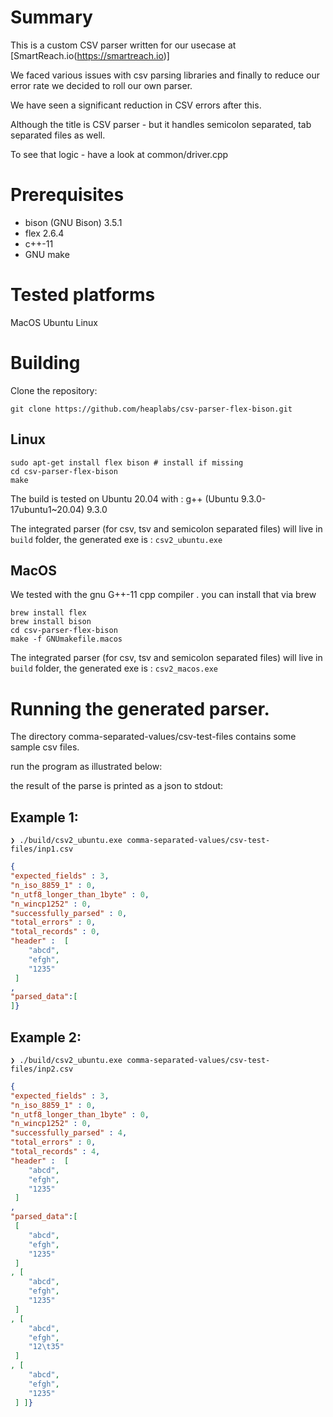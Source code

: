 # Summary
This is a custom CSV parser written for our usecase at [SmartReach.io(https://smartreach.io)]

We faced various issues with csv parsing libraries and finally to 
reduce our error rate we decided to roll our own parser.

We have seen a significant reduction in CSV errors after this.

Although the title is CSV parser - but it handles semicolon separated,
 tab separated files as well.

To see that logic - have a look at common/driver.cpp

# Prerequisites

* bison (GNU Bison) 3.5.1
* flex 2.6.4
* c++-11 
* GNU make

# Tested platforms
MacOS 
Ubuntu Linux


# Building

Clone the repository:
```shell
git clone https://github.com/heaplabs/csv-parser-flex-bison.git
```

## Linux

```shell
sudo apt-get install flex bison # install if missing
cd csv-parser-flex-bison
make
```
The build is tested on Ubuntu 20.04 with :
g++ (Ubuntu 9.3.0-17ubuntu1~20.04) 9.3.0

The integrated parser (for csv, tsv and semicolon separated files) will
live in `build` folder, the generated exe is : `csv2_ubuntu.exe`

## MacOS

We tested with the gnu G++-11 cpp compiler . you can install that via brew

```shell
brew install flex
brew install bison
cd csv-parser-flex-bison
make -f GNUmakefile.macos
```
The integrated parser (for csv, tsv and semicolon separated files) will
live in `build` folder, the generated exe is : `csv2_macos.exe`


# Running the generated parser.

The directory comma-separated-values/csv-test-files contains some sample csv files.


run the program as illustrated below:

the result of the parse is printed as a json to stdout:

## Example 1:

```shell
❯ ./build/csv2_ubuntu.exe comma-separated-values/csv-test-files/inp1.csv
```

```json
{
"expected_fields" : 3,
"n_iso_8859_1" : 0,
"n_utf8_longer_than_1byte" : 0,
"n_wincp1252" : 0,
"successfully_parsed" : 0,
"total_errors" : 0,
"total_records" : 0,
"header" :  [ 
    "abcd",
    "efgh",
    "1235"
 ] 
,
"parsed_data":[
]}
```

## Example 2:

```shell
❯ ./build/csv2_ubuntu.exe comma-separated-values/csv-test-files/inp2.csv
```

```json
{
"expected_fields" : 3,
"n_iso_8859_1" : 0,
"n_utf8_longer_than_1byte" : 0,
"n_wincp1252" : 0,
"successfully_parsed" : 4,
"total_errors" : 0,
"total_records" : 4,
"header" :  [ 
    "abcd",
    "efgh",
    "1235"
 ] 
,
"parsed_data":[
 [ 
    "abcd",
    "efgh",
    "1235"
 ] 
, [ 
    "abcd",
    "efgh",
    "1235"
 ] 
, [ 
    "abcd",
    "efgh",
    "12\t35"
 ] 
, [ 
    "abcd",
    "efgh",
    "1235"
 ] ]}
 ```

